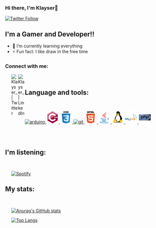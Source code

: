 ### Hi there, I'm Klayser👋 

[![Twitter Follow](https://img.shields.io/twitter/follow/Klayser_?color=1DA1F2&logo=twitter&style=for-the-badge)](https://twitter.com/intent/follow?original_referer=https%3A%2F%2Fgithub.com%2FKlayser_&screen_name=Klayser_)

## I'm a Gamer and Developer!!

- 🔭 I’m currently learning everything
- ⚡ Fun fact: I like draw in the free time

### Connect with me:
[<img align="left" style="padding-left: 20px" alt="Klayser_ | Twitter" width="22px" src="https://cdn.jsdelivr.net/npm/simple-icons@v3/icons/twitter.svg" />][twitter]
[<img align="left" alt="Klayser_ | LinkedIn" width="22px" src="https://cdn.jsdelivr.net/npm/simple-icons@v3/icons/discord.svg" />][discord]
<br />
## Language and tools:
<br/>
<p align="left" style="padding-left: 20px"> <a href="https://www.arduino.cc/" target="_blank" rel="noreferrer"> <img src="https://cdn.worldvectorlogo.com/logos/arduino-1.svg" alt="arduino" width="40" height="40"/> </a> <a href="https://www.w3schools.com/cpp/" target="_blank" rel="noreferrer"> <img src="https://raw.githubusercontent.com/devicons/devicon/master/icons/cplusplus/cplusplus-original.svg" alt="cplusplus" width="40" height="40"/> </a> <a href="https://www.w3schools.com/css/" target="_blank" rel="noreferrer"> <img src="https://raw.githubusercontent.com/devicons/devicon/master/icons/css3/css3-original-wordmark.svg" alt="css3" width="40" height="40"/> </a> <a href="https://git-scm.com/" target="_blank" rel="noreferrer"> <img src="https://www.vectorlogo.zone/logos/git-scm/git-scm-icon.svg" alt="git" width="40" height="40"/> </a> <a href="https://www.w3.org/html/" target="_blank" rel="noreferrer"> <img src="https://raw.githubusercontent.com/devicons/devicon/master/icons/html5/html5-original-wordmark.svg" alt="html5" width="40" height="40"/> </a> <a href="https://www.java.com" target="_blank" rel="noreferrer"> <img src="https://raw.githubusercontent.com/devicons/devicon/master/icons/java/java-original.svg" alt="java" width="40" height="40"/> </a> <a href="https://www.linux.org/" target="_blank" rel="noreferrer"> <img src="https://raw.githubusercontent.com/devicons/devicon/master/icons/linux/linux-original.svg" alt="linux" width="40" height="40"/> </a> <a href="https://www.mysql.com/" target="_blank" rel="noreferrer"> <img src="https://raw.githubusercontent.com/devicons/devicon/master/icons/mysql/mysql-original-wordmark.svg" alt="mysql" width="40" height="40"/> </a> <a href="https://www.photoshop.com/en" target="_blank" rel="noreferrer">  <a href="https://www.php.net" target="_blank" rel="noreferrer"> <img src="https://raw.githubusercontent.com/devicons/devicon/master/icons/php/php-original.svg" alt="php" width="40" height="40"/> </a> </p>
<br />
<br/>

## I'm listening:
<br/>
<div style="padding-left: 20px">

[![Spotify](https://novatorem-klayser-real.vercel.app/api/spotify)](https://open.spotify.com/user/klayser)

</div>

[twitter]: https://twitter.com/Klayser_
[discord]: https://discord.com/invite/qtVUMfT

## My stats:
<br/>
<div style="padding-left: 20px">

[![Anurag's GitHub stats](https://github-readme-stats.vercel.app/api?username=klayser-real&show_icons=true&theme=github_dark)](https://github.com/anuraghazra/github-readme-stats)
<br>

[![Top Langs](https://github-readme-stats.vercel.app/api/top-langs/?username=klayser-real&layout=compact&theme=github_dark)](https://github.com/anuraghazra/github-readme-stats)
 </div>
